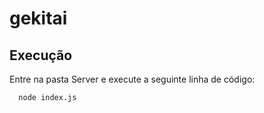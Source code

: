 # gekitai

## Execução

Entre na pasta Server e execute a seguinte linha de código:

```bash
  node index.js 
```
